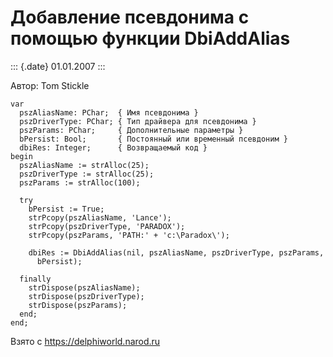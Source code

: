 Добавление псевдонима с помощью функции DbiAddAlias
===================================================

::: {.date}
01.01.2007
:::

Автор: Tom Stickle

    var
      pszAliasName: PChar;  { Имя псевдонима }
      pszDriverType: PChar; { Тип драйвера для псевдонима }
      pszParams: PChar;     { Дополнительные параметры }
      bPersist: Bool;       { Постоянный или временный псевдоним }
      dbiRes: Integer;      { Возвращаемый код }
    begin
      pszAliasName := strAlloc(25);
      pszDriverType := strAlloc(25);
      pszParams := strAlloc(100);
     
      try
        bPersist := True;
        strPcopy(pszAliasName, 'Lance');
        strPcopy(pszDriverType, 'PARADOX');
        strPcopy(pszParams, 'PATH:' + 'c:\Paradox\');
     
        dbiRes := DbiAddAlias(nil, pszAliasName, pszDriverType, pszParams,
          bPersist);
     
      finally
        strDispose(pszAliasName);
        strDispose(pszDriverType);
        strDispose(pszParams);
      end;
    end;

Взято с <https://delphiworld.narod.ru>
